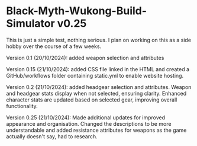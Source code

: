 # Black-Myth-Wukong-Build-Simulator v0.25

This is just a simple test, nothing serious. I plan on working on this as a side hobby over the course of a few weeks.

Version 0.1 (20/10/2024):
added weapon selection and attributes

Version 0.15 (21/10/2024):
added CSS file linked in the HTML and created a GitHub/workflows folder containing static.yml to enable website hosting.

Version 0.2 (21/10/2024):
added headgear selection and attributes. Weapon and headgear stats display when not selected, ensuring clarity. Enhanced character stats are updated based on selected gear, improving overall functionality.

Version 0.25 (21/10/2024): Made additional updates for improved appearance and organisation. Changed the descriptions to be more understandable and added resistance attributes for weapons as the game actually doesn't say, had to research.



